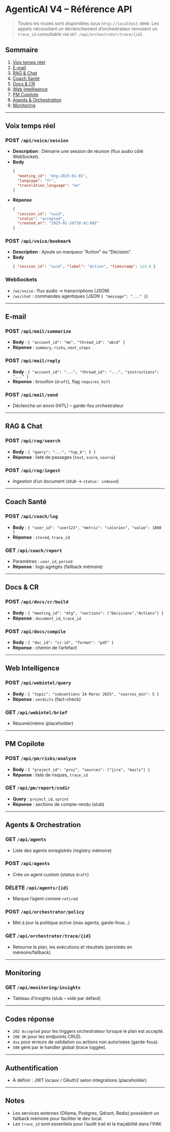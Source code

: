# AgenticAI V4 – Référence API

> Toutes les routes sont disponibles sous `http://localhost:8000`. Les appels nécessitant un déclenchement d’orchestrateur renvoient un `trace_id` consultable via `GET /api/orchestrator/trace/{id}`.

## Sommaire

1. [Voix temps réel](#voix-temps-réel)
2. [E-mail](#e-mail)
3. [RAG & Chat](#rag--chat)
4. [Coach Santé](#coach-santé)
5. [Docs & CR](#docs--cr)
6. [Web Intelligence](#web-intelligence)
7. [PM Copilote](#pm-copilote)
8. [Agents & Orchestration](#agents--orchestration)
9. [Monitoring](#monitoring)

---

## Voix temps réel

### POST `/api/voice/session`
- **Description** : Démarre une session de réunion (flux audio côté WebSocket).
- **Body**
  ```json
  {
    "meeting_id": "mtg-2025-01-01",
    "language": "fr",
    "translation_language": "en"
  }
  ```
- **Réponse**
  ```json
  {
    "session_id": "uuid",
    "status": "accepted",
    "created_at": "2025-01-26T18:42:00Z"
  }
  ```

### POST `/api/voice/bookmark`
- **Description** : Ajoute un marqueur “Action” ou “Décision”.
- **Body**
  ```json
  { "session_id": "uuid", "label": "Action", "timestamp": 123.4 }
  ```

### WebSockets
- `/ws/voice` : flux audio -> transcriptions (JSON)
- `/ws/chat` : commandes agentiques (JSON `{ "message": "..." }`)

---

## E-mail

### POST `/api/mail/summarize`
- **Body** : `{ "account_id": "me", "thread_id": "abcd" }`
- **Réponse** : `summary`, `risks`, `next_steps`

### POST `/api/mail/reply`
- **Body** : `{ "account_id": "...", "thread_id": "...", "instructions": "..." }`
- **Réponse** : brouillon (`draft`), flag `requires_hitl`

### POST `/api/mail/send`
- Déclenche un envoi (HITL) – garde-fou orchestrateur

---

## RAG & Chat

### POST `/api/rag/search`
- **Body** : `{ "query": "...", "top_k": 5 }`
- **Réponse** : liste de passages (`text`, `score`, `source`)

### POST `/api/rag/ingest`
- Ingestion d’un document (stub → `status: indexed`)

---

## Coach Santé

### POST `/api/coach/log`
- **Body** : `{ "user_id": "user123", "metric": "calories", "value": 1800 }`
- **Réponse** : `stored`, `trace_id`

### GET `/api/coach/report`
- Paramètres : `user_id`, `period`
- **Réponse** : logs agrégés (fallback mémoire)

---

## Docs & CR

### POST `/api/docs/cr/build`
- **Body** : `{ "meeting_id": "mtg", "sections": ["Decisions","Actions"] }`
- **Réponse** : `document_id`, `trace_id`

### POST `/api/docs/compile`
- **Body** : `{ "doc_id": "cr-id", "format": "pdf" }`
- **Réponse** : chemin de l’artefact

---

## Web Intelligence

### POST `/api/webintel/query`
- **Body** : `{ "topic": "subventions IA Maroc 2025", "sources_min": 5 }`
- **Réponse** : `verdicts` (fact-check)

### GET `/api/webintel/brief`
- Résumé/mémo (placeholder)

---

## PM Copilote

### POST `/api/pm/risks/analyze`
- **Body** : `{ "project_id": "proj", "sources": ["jira", "mails"] }`
- **Réponse** : liste de risques, `trace_id`

### GET `/api/pm/report/codir`
- **Query** : `project_id`, `sprint`
- **Réponse** : sections de compte-rendu (stub)

---

## Agents & Orchestration

### GET `/api/agents`
- Liste des agents enregistrés (registry mémoire)

### POST `/api/agents`
- Crée un agent custom (status `draft`)

### DELETE `/api/agents/{id}`
- Marque l’agent comme `retired`

### POST `/api/orchestrator/policy`
- Met à jour la politique active (max agents, garde-fous…)

### GET `/api/orchestrator/trace/{id}`
- Retourne le plan, les exécutions et résultats (persistés en mémoire/fallback)

---

## Monitoring

### GET `/api/monitoring/insights`
- Tableau d’insights (stub – vide par défaut)

---

## Codes réponse

- `202 Accepted` pour les triggers orchestrateur lorsque le plan est accepté.
- `200 OK` pour les endpoints CRUD.
- `4xx` pour erreurs de validation ou actions non autorisées (garde-fous).
- `500` géré par le handler global (trace loggée).

---

## Authentification

- À définir : JWT locaux / OAuth2 selon intégrations (placeholder).

---

## Notes

- Les services externes (Ollama, Postgres, Qdrant, Redis) possèdent un fallback mémoire pour faciliter le dev local.
- Les `trace_id` sont essentiels pour l’audit trail et la traçabilité dans l’IHM.

